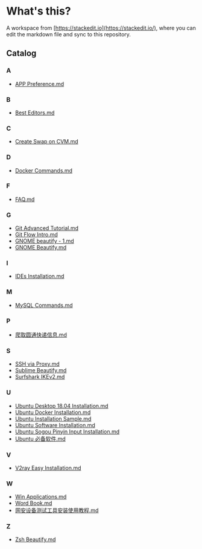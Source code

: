 # What's this?
A workspace from [https://stackedit.io](https://stackedit.io/), where you can edit the markdown file and sync to this repository.

## Catalog

### A

- [APP Preference.md](docs/APP%20Preference.md)

### B

- [Best Editors.md](docs/Best%20Editors.md)

### C

- [Create Swap on CVM.md](docs/Create%20Swap%20on%20CVM.md)

### D

- [Docker Commands.md](docs/Docker%20Commands.md)

### F

- [FAQ.md](docs/FAQ.md)

### G

- [Git Advanced Tutorial.md](docs/Git%20Advanced%20Tutorial.md)
- [Git Flow Intro.md](docs/Git%20Flow%20Intro.md)
- [GNOME beautify - 1.md](docs/GNOME%20beautify%20-%201.md)
- [GNOME Beautify.md](docs/GNOME%20Beautify.md)

### I

- [IDEs Installation.md](docs/IDEs%20Installation.md)

### M

- [MySQL Commands.md](docs/MySQL%20Commands.md)

### P

- [爬取圆通快递信息.md](docs/%E7%88%AC%E5%8F%96%E5%9C%86%E9%80%9A%E5%BF%AB%E9%80%92%E4%BF%A1%E6%81%AF.md)

### S

- [SSH via Proxy.md](docs/SSH%20via%20Proxy.md)
- [Sublime Beautify.md](docs/Sublime%20Beautify.md)
- [Surfshark IKEv2.md](docs/Surfshark%20IKEv2.md)

### U

- [Ubuntu Desktop 18.04 Installation.md](docs/Ubuntu%20Desktop%2018.04%20Installation.md)
- [Ubuntu Docker Installation.md](docs/Ubuntu%20Docker%20Installation.md)
- [Ubuntu Installation Sample.md](docs/Ubuntu%20Installation%20Sample.md)
- [Ubuntu Software Installation.md](docs/Ubuntu%20Software%20Installation.md)
- [Ubuntu Sogou Pinyin Input Installation.md](docs/Ubuntu%20Sogou%20Pinyin%20Input%20Installation.md)
- [Ubuntu 必备软件.md](docs/Ubuntu%20%E5%BF%85%E5%A4%87%E8%BD%AF%E4%BB%B6.md)

### V

- [V2ray Easy Installation.md](docs/V2ray%20Easy%20Installation.md)

### W

- [Win Applications.md](docs/Win%20Applications.md)
- [Word Book.md](docs/Word%20Book.md)
- [网安设备测试工具安装使用教程.md](docs/%E7%BD%91%E5%AE%89%E8%AE%BE%E5%A4%87%E6%B5%8B%E8%AF%95%E5%B7%A5%E5%85%B7%E5%AE%89%E8%A3%85%E4%BD%BF%E7%94%A8%E6%95%99%E7%A8%8B.md)

### Z

- [Zsh Beautify.md](docs/Zsh%20Beautify.md)



<!--stackedit_data:
eyJoaXN0b3J5IjpbLTQwNTk4OTIxNCwtMTQ3MjcwMTcxMiwxMT
g3NDE2MjA3LC0xNTgxODk3OTU3LC05NDQ3ODgyMzEsMTUyNjI0
OTY4OV19
-->